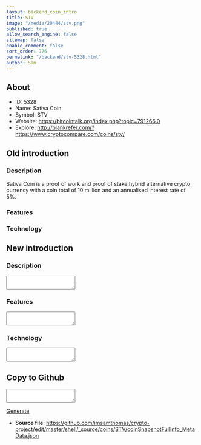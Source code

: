 ```yaml
---
layout: backend_coin_intro
title: STV
image: "/media/20444/stv.png"
published: true
allow_search_engine: false
sitemap: false
enable_comment: false
sort_order: 776
permalink: "/backend/stv-5328.html"
author: Sam
---
```


## About

- ID: 5328
- Name: Sativa Coin
- Symbol: STV
- Website: https://bitcointalk.org/index.php?topic=791266.0
- Explore: http://blankrefer.com/?https://www.cryptocompare.com/coins/stv/


## Old introduction

### Description

<p>Sativa Coin is a proof of work and proof of stake hybrid alternative crypto currency with a coin total of 10 million and an annualised interest rate of 5%.</p>

### Features


### Technology




## New introduction


### Description
<textarea id="meta_description" name="description"></textarea>

### Features
<textarea id="meta_features" name="features"></textarea>

### Technology
<textarea id="meta_technology" name="technology"></textarea>


## Copy to Github

<textarea id="coinsnapshotfullinfo_metadata"></textarea>

<a href="#gen" onclick="generateMetaDatJson()">Generate</a>

- **Source file**: <a href="https://github.com/imsamthomas/crypto-project/edit/master/shell/_source/coins/STV/coinSnapshotFullInfo_MetaData.json">https://github.com/imsamthomas/crypto-project/edit/master/shell/_source/coins/STV/coinSnapshotFullInfo_MetaData.json</a>

